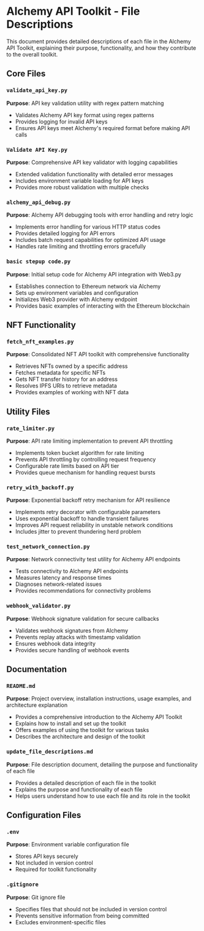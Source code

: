 # Alchemy API Toolkit - File Descriptions

This document provides detailed descriptions of each file in the Alchemy API Toolkit, explaining their purpose, functionality, and how they contribute to the overall toolkit.

## Core Files

### `validate_api_key.py`
**Purpose**: API key validation utility with regex pattern matching
- Validates Alchemy API key format using regex patterns
- Provides logging for invalid API keys
- Ensures API keys meet Alchemy's required format before making API calls

### `Validate API Key.py`
**Purpose**: Comprehensive API key validator with logging capabilities
- Extended validation functionality with detailed error messages
- Includes environment variable loading for API keys
- Provides more robust validation with multiple checks

### `alchemy_api_debug.py`
**Purpose**: Alchemy API debugging tools with error handling and retry logic
- Implements error handling for various HTTP status codes
- Provides detailed logging for API errors
- Includes batch request capabilities for optimized API usage
- Handles rate limiting and throttling errors gracefully

### `basic stepup code.py`
**Purpose**: Initial setup code for Alchemy API integration with Web3.py
- Establishes connection to Ethereum network via Alchemy
- Sets up environment variables and configuration
- Initializes Web3 provider with Alchemy endpoint
- Provides basic examples of interacting with the Ethereum blockchain

## NFT Functionality

### `fetch_nft_examples.py`
**Purpose**: Consolidated NFT API toolkit with comprehensive functionality
- Retrieves NFTs owned by a specific address
- Fetches metadata for specific NFTs
- Gets NFT transfer history for an address
- Resolves IPFS URIs to retrieve metadata
- Provides examples of working with NFT data

## Utility Files

### `rate_limiter.py`
**Purpose**: API rate limiting implementation to prevent API throttling
- Implements token bucket algorithm for rate limiting
- Prevents API throttling by controlling request frequency
- Configurable rate limits based on API tier
- Provides queue mechanism for handling request bursts

### `retry_with_backoff.py`
**Purpose**: Exponential backoff retry mechanism for API resilience
- Implements retry decorator with configurable parameters
- Uses exponential backoff to handle transient failures
- Improves API request reliability in unstable network conditions
- Includes jitter to prevent thundering herd problem

### `test_network_connection.py`
**Purpose**: Network connectivity test utility for Alchemy API endpoints
- Tests connectivity to Alchemy API endpoints
- Measures latency and response times
- Diagnoses network-related issues
- Provides recommendations for connectivity problems

### `webhook_validator.py`
**Purpose**: Webhook signature validation for secure callbacks
- Validates webhook signatures from Alchemy
- Prevents replay attacks with timestamp validation
- Ensures webhook data integrity
- Provides secure handling of webhook events

## Documentation

### `README.md`
**Purpose**: Project overview, installation instructions, usage examples, and architecture explanation
- Provides a comprehensive introduction to the Alchemy API Toolkit
- Explains how to install and set up the toolkit
- Offers examples of using the toolkit for various tasks
- Describes the architecture and design of the toolkit

### `update_file_descriptions.md`
**Purpose**: File description document, detailing the purpose and functionality of each file
- Provides a detailed description of each file in the toolkit
- Explains the purpose and functionality of each file
- Helps users understand how to use each file and its role in the toolkit

## Configuration Files

### `.env`
**Purpose**: Environment variable configuration file
- Stores API keys securely
- Not included in version control
- Required for toolkit functionality

### `.gitignore`
**Purpose**: Git ignore file
- Specifies files that should not be included in version control
- Prevents sensitive information from being committed
- Excludes environment-specific files
